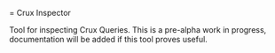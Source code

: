 = Crux Inspector

Tool for inspecting Crux Queries. This is a pre-alpha work in
progress, documentation will be added if this tool proves useful.
